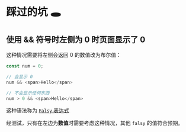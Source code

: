 # 踩过的坑 🕳️

## 使用 && 符号时左侧为 0 时页面显示了 0

这种情况需要将左侧会返回 0 的数值改为布尔值：

```js
const num = 0;

// 会显示 0
num && <span>Hello</span>

// 不会显示任何东西
num > 0 && <span>Hello</span>
```

这种语法称为 [`Falsy` 表达式](https://developer.mozilla.org/zh-CN/docs/Glossary/Falsy)

经测试，只有在左边为**数值**时需要考虑这种情况，其他 `falsy` 的值符合预期。